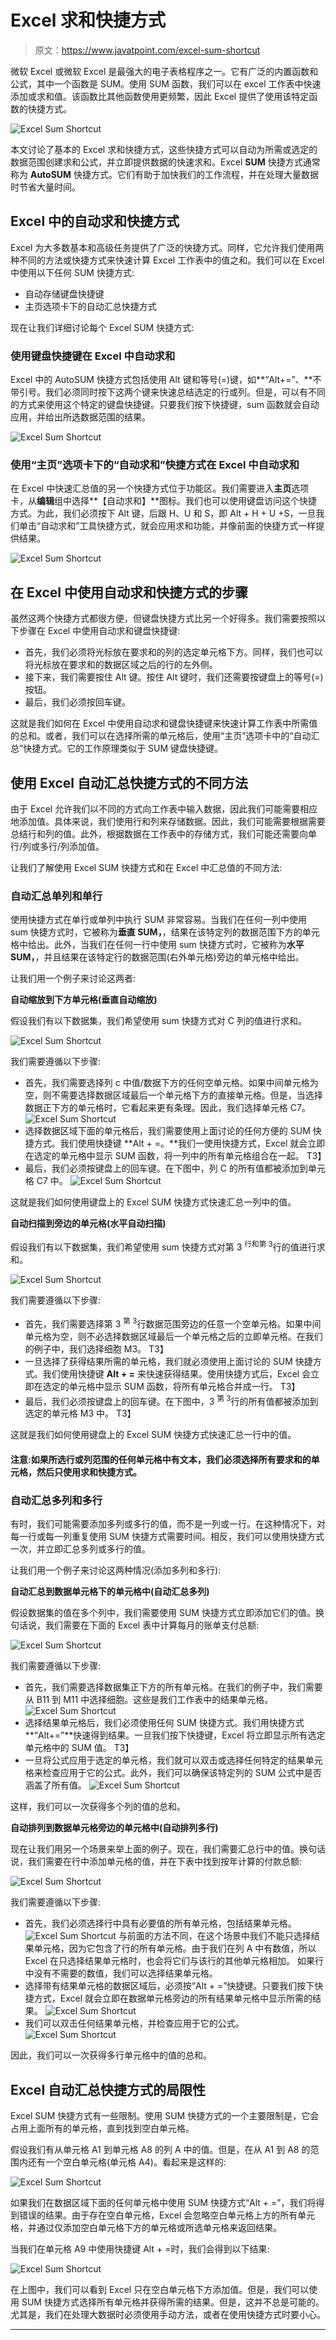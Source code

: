 # Excel 求和快捷方式

> 原文：<https://www.javatpoint.com/excel-sum-shortcut>

微软 Excel 或微软 Excel 是最强大的电子表格程序之一。它有广泛的内置函数和公式，其中一个函数是 SUM。使用 SUM 函数，我们可以在 excel 工作表中快速添加或求和值。该函数比其他函数使用更频繁，因此 Excel 提供了使用该特定函数的快捷方式。

![Excel Sum Shortcut](img/9647574893011e9402d75e1e7aac13ea.png)

本文讨论了基本的 Excel 求和快捷方式，这些快捷方式可以自动为所需或选定的数据范围创建求和公式，并立即提供数据的快速求和。Excel **SUM** 快捷方式通常称为 **AutoSUM** 快捷方式。它们有助于加快我们的工作流程，并在处理大量数据时节省大量时间。

## Excel 中的自动求和快捷方式

Excel 为大多数基本和高级任务提供了广泛的快捷方式。同样，它允许我们使用两种不同的方法或快捷方式来快速计算 Excel 工作表中的值之和。我们可以在 Excel 中使用以下任何 SUM 快捷方式:

*   自动存储键盘快捷键
*   主页选项卡下的自动汇总快捷方式

现在让我们详细讨论每个 Excel SUM 快捷方式:

### 使用键盘快捷键在 Excel 中自动求和

Excel 中的 AutoSUM 快捷方式包括使用 Alt 键和等号(=)键，如**“Alt+=”、**不带引号。我们必须同时按下这两个键来快速总结选定的行或列。但是，可以有不同的方式来使用这个特定的键盘快捷键。只要我们按下快捷键，sum 函数就会自动应用，并给出所选数据范围的结果。

![Excel Sum Shortcut](img/672006c5051c523c895603a61746766e.png)

### 使用“主页”选项卡下的“自动求和”快捷方式在 Excel 中自动求和

在 Excel 中快速汇总值的另一个快捷方式位于功能区。我们需要进入**主页**选项卡，从**编辑**组中选择**【自动求和】**图标。我们也可以使用键盘访问这个快捷方式。为此，我们必须按下 Alt 键，后跟 H、U 和 S，即 Alt + H + U +S，一旦我们单击“自动求和”工具快捷方式，就会应用求和功能，并像前面的快捷方式一样提供结果。

![Excel Sum Shortcut](img/d51f47462d3331a1092a0af65568187e.png)

## 在 Excel 中使用自动求和快捷方式的步骤

虽然这两个快捷方式都很方便，但键盘快捷方式比另一个好得多。我们需要按照以下步骤在 Excel 中使用自动求和键盘快捷键:

*   首先，我们必须将光标放在要求和的列的选定单元格下方。同样，我们也可以将光标放在要求和的数据区域之后的行的左外侧。
*   接下来，我们需要按住 Alt 键。按住 Alt 键时，我们还需要按键盘上的等号(=)按钮。
*   最后，我们必须按回车键。

这就是我们如何在 Excel 中使用自动求和键盘快捷键来快速计算工作表中所需值的总和。或者，我们可以在选择所需的单元格后，使用“主页”选项卡中的“自动汇总”快捷方式。它的工作原理类似于 SUM 键盘快捷键。

## 使用 Excel 自动汇总快捷方式的不同方法

由于 Excel 允许我们以不同的方式向工作表中输入数据，因此我们可能需要相应地添加值。具体来说，我们使用行和列来存储数据。因此，我们可能需要根据需要总结行和列的值。此外，根据数据在工作表中的存储方式，我们可能还需要向单行/列或多行/列添加值。

让我们了解使用 Excel SUM 快捷方式和在 Excel 中汇总值的不同方法:

### 自动汇总单列和单行

使用快捷方式在单行或单列中执行 SUM 非常容易。当我们在任何一列中使用 sum 快捷方式时，它被称为**垂直 SUM，**，结果在该特定列的数据范围下方的单元格中给出。此外，当我们在任何一行中使用 sum 快捷方式时，它被称为**水平 SUM，**，并且结果在该特定行的数据范围(右外单元格)旁边的单元格中给出。

让我们用一个例子来讨论这两者:

**自动缩放到下方单元格(垂直自动缩放)**

假设我们有以下数据集，我们希望使用 sum 快捷方式对 C 列的值进行求和。

![Excel Sum Shortcut](img/74caf37be14a6a89675f2e9f9e5408a5.png)

我们需要遵循以下步骤:

*   首先，我们需要选择列 c 中值/数据下方的任何空单元格。如果中间单元格为空，则不需要选择数据区域最后一个单元格下方的直接单元格。但是，当选择数据正下方的单元格时，它看起来更有条理。因此，我们选择单元格 C7。
    ![Excel Sum Shortcut](img/9dc9a3aca6ad02ce6a7df66d432e0846.png)
*   选择数据区域下面的单元格后，我们需要使用上面讨论的任何方便的 SUM 快捷方式。我们使用快捷键 **Alt + =。**我们一使用快捷方式，Excel 就会立即在选定的单元格中显示 SUM 函数，将一列中的所有单元格组合在一起。
    T3】
*   最后，我们必须按键盘上的回车键。在下图中，列 C 的所有值都被添加到单元格 C7 中。
    ![Excel Sum Shortcut](img/808e5d3ba38cbe2ddbc4301fe7fbf3f3.png)

这就是我们如何使用键盘上的 Excel SUM 快捷方式快速汇总一列中的值。

**自动扫描到旁边的单元格(水平自动扫描)**

假设我们有以下数据集，我们希望使用 sum 快捷方式对第 3 <sup>行和第 3</sup>行的值进行求和。

![Excel Sum Shortcut](img/515b0f59e7c90d0e95a6b7b7bdfd30e6.png)

我们需要遵循以下步骤:

*   首先，我们需要选择第 3 <sup>第 3</sup>行数据范围旁边的任意一个空单元格。如果中间单元格为空，则不必选择数据区域最后一个单元格之后的立即单元格。在我们的例子中，我们选择细胞 M3。
    T3】
*   一旦选择了获得结果所需的单元格，我们就必须使用上面讨论的 SUM 快捷方式。我们使用快捷键 **Alt + =** 来快速获得结果。使用快捷方式后，Excel 会立即在选定的单元格中显示 SUM 函数，将所有单元格合并成一行。
    T3】
*   最后，我们必须按键盘上的回车键。在下图中，3 <sup>第 3</sup>行的所有值都被添加到选定的单元格 M3 中。
    T3】

这就是我们如何使用键盘上的 Excel SUM 快捷方式快速汇总一行中的值。

#### 注意:如果所选行或列范围的任何单元格中有文本，我们必须选择所有要求和的单元格，然后只使用求和快捷方式。

### 自动汇总多列和多行

有时，我们可能需要添加多列或多行的值，而不是一列或一行。在这种情况下，对每一行或每一列重复使用 SUM 快捷方式需要时间。相反，我们可以使用快捷方式一次，并立即汇总多列或多行的值。

让我们用一个例子来讨论这两种情况(添加多列和多行):

**自动汇总到数据单元格下的单元格中(自动汇总多列)**

假设数据集的值在多个列中，我们需要使用 SUM 快捷方式立即添加它们的值。换句话说，我们需要在下面的 Excel 表中计算每月的账单支付总额:

![Excel Sum Shortcut](img/47e9abc842cd85961cc3c61ccc7a7ffc.png)

我们需要遵循以下步骤:

*   首先，我们需要选择数据集正下方的所有单元格。在我们的例子中，我们需要从 B11 到 M11 中选择细胞。这些是我们工作表中的结果单元格。
    ![Excel Sum Shortcut](img/bfd32a50c5cd374a987d4291fdd21aec.png)
*   选择结果单元格后，我们必须使用任何 SUM 快捷方式。我们用快捷方式**“Alt+=”**快速得到结果。一旦我们按下快捷键，Excel 将立即显示所有选定单元格中的 SUM 值。
    T3】
*   一旦将公式应用于选定的单元格，我们就可以双击或选择任何特定的结果单元格来检查应用于它的公式。此外，我们可以确保该特定列的 SUM 公式中是否涵盖了所有值。
    ![Excel Sum Shortcut](img/21e279c05feb8c1f82d14d4d838236bd.png)

这样，我们可以一次获得多个列的值的总和。

**自动排列到数据单元格旁边的单元格中(自动排列多行)**

现在让我们用另一个场景来举上面的例子。现在，我们需要汇总行中的值。换句话说，我们需要在行中添加单元格的值，并在下表中找到按年计算的付款总额:

![Excel Sum Shortcut](img/f12e84525fc9445bc3cfb7b7158a2b1a.png)

我们需要遵循以下步骤:

*   首先，我们必须选择行中具有必要值的所有单元格，包括结果单元格。
    ![Excel Sum Shortcut](img/122991fc41ee756c78d26af85e18d660.png)
    与前面的方法不同，在这个场景中我们不能只选择结果单元格，因为它包含了行的所有单元格。由于我们在列 A 中有数值，所以 Excel 在只选择结果单元格时，也会将它们与该行的其他单元格相加。
    如果行中没有不需要的数值，我们可以选择结果单元格。
*   选择带有结果单元格的数据区域后，必须按“Alt + =”快捷键。只要我们按下快捷方式，Excel 就会立即在数据单元格旁边的所有结果单元格中显示所需的结果。
    ![Excel Sum Shortcut](img/9c568c3522d2ec737feac74834a19302.png)
*   我们可以双击任何结果单元格，并检查应用于它的公式。
    ![Excel Sum Shortcut](img/f2a9fc587cd617a535dd172a43e6d596.png)

因此，我们可以一次获得多行单元格中的值的总和。

## Excel 自动汇总快捷方式的局限性

Excel SUM 快捷方式有一些限制。使用 SUM 快捷方式的一个主要限制是，它会占用上面所有的单元格，直到找到空白单元格。

假设我们有从单元格 A1 到单元格 A8 的列 A 中的值。但是，在从 A1 到 A8 的范围内还有一个空白单元格(单元格 A4)。看起来是这样的:

![Excel Sum Shortcut](img/83449de998527699a531b56b404160f1.png)

如果我们在数据区域下面的任何单元格中使用 SUM 快捷方式“Alt + =”，我们将得到错误的结果。由于存在空白单元格，Excel 会忽略空白单元格上方的所有单元格，并通过仅添加空白单元格下方的单元格或所选单元格来返回结果。

当我们在单元格 A9 中使用快捷键 Alt + =时，我们会得到以下结果:

![Excel Sum Shortcut](img/9c336b892b3b6eb8fad7b3c31cd2e6f0.png)

在上图中，我们可以看到 Excel 只在空白单元格下方添加值。但是，我们可以使用 SUM 快捷方式选择所有单元格并获得所需的结果。但是，这并不总是可能的。尤其是，我们在处理大数据时必须使用手动方法，或者在使用快捷方式时要小心。

* * *